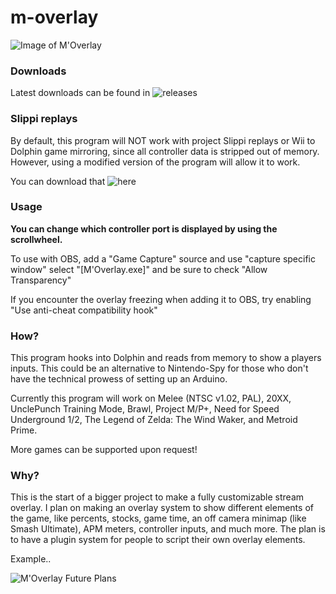 # m-overlay

![Image of M'Overlay](https://giant.gfycat.com/GraciousAlarmingAntbear.gif)

### Downloads

Latest downloads can be found in ![releases](https://github.com/bkacjios/m-overlay/releases)

### Slippi replays

By default, this program will NOT work with project Slippi replays or Wii to Dolphin game mirroring, since all controller data is stripped out of memory. However, using a modified version of the program will allow it to work.

You can download that ![here](https://github.com/bkacjios/m-overlay/releases/tag/slippi-test-v1.2)

### Usage

**You can change which controller port is displayed by using the scrollwheel.**

To use with OBS, add a "Game Capture" source and use "capture specific window" select "[M'Overlay.exe]"
and be sure to check "Allow Transparency"

If you encounter the overlay freezing when adding it to OBS, try enabling "Use anti-cheat compatibility hook"

### How?

This program hooks into Dolphin and reads from memory to show a players inputs. This could be an alternative to Nintendo-Spy for those who don't have the technical prowess of setting up an Arduino.

Currently this program will work on Melee (NTSC v1.02, PAL), 20XX, UnclePunch Training Mode, Brawl, Project M/P+, Need for Speed Underground 1/2, The Legend of Zelda: The Wind Waker, and Metroid Prime.

More games can be supported upon request!

### Why?

This is the start of a bigger project to make a fully customizable stream overlay. I plan on making an overlay system to show different elements of the game, like percents, stocks, game time, an off camera minimap (like Smash Ultimate), APM meters, controller inputs, and much more. The plan is to have a plugin system for people to script their own overlay elements.

Example..

![M'Overlay Future Plans](https://i.imgur.com/wzRoxcD.png)
